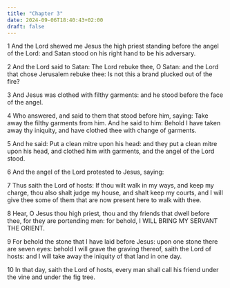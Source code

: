 ```yaml
---
title: "Chapter 3"
date: 2024-09-06T18:40:43+02:00
draft: false
---
```




1 And the Lord shewed me Jesus the high priest standing before the angel of the Lord: and Satan stood on his right hand to be his adversary.

2 And the Lord said to Satan: The Lord rebuke thee, O Satan: and the Lord that chose Jerusalem rebuke thee: Is not this a brand plucked out of the fire?

3 And Jesus was clothed with filthy garments: and he stood before the face of the angel.

4 Who answered, and said to them that stood before him, saying: Take away the filthy garments from him. And he said to him: Behold I have taken away thy iniquity, and have clothed thee with change of garments.

5 And he said: Put a clean mitre upon his head: and they put a clean mitre upon his head, and clothed him with garments, and the angel of the Lord stood.

6 And the angel of the Lord protested to Jesus, saying:

7 Thus saith the Lord of hosts: If thou wilt walk in my ways, and keep my charge, thou also shalt judge my house, and shalt keep my courts, and I will give thee some of them that are now present here to walk with thee.

8 Hear, O Jesus thou high priest, thou and thy friends that dwell before thee, for they are portending men: for behold, I WILL BRING MY SERVANT THE ORIENT.

9 For behold the stone that I have laid before Jesus: upon one stone there are seven eyes: behold I will grave the graving thereof, saith the Lord of hosts: and I will take away the iniquity of that land in one day.

10 In that day, saith the Lord of hosts, every man shall call his friend under the vine and under the fig tree.

